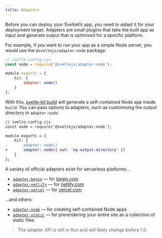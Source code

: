 ```yaml
---
title: Adapters
---
```


Before you can deploy your SvelteKit app, you need to _adapt_ it for your deployment target. Adapters are small plugins that take the built app as input and generate output that is optimised for a specific platform.

For example, if you want to run your app as a simple Node server, you would use the `@sveltejs/adapter-node` package:

```js
// svelte.config.cjs
const node = require('@sveltejs/adapter-node');

module.exports = {
	kit: {
		adapter: node()
	}
};
```

With this, [svelte-kit build](#command-line-interface-svelte-kit-build) will generate a self-contained Node app inside `build`. You can pass options to adapters, such as customising the output directory in `adapter-node`:

```diff
// svelte.config.cjs
const node = require('@sveltejs/adapter-node');

module.exports = {
	kit: {
-		adapter: node()
+		adapter: node({ out: 'my-output-directory' })
	}
};
```

A variety of official adapters exist for serverless platforms...

- [`adapter-begin`](https://github.com/sveltejs/kit/tree/master/packages/adapter-begin) — for [begin.com](https://begin.com)
- [`adapter-netlify`](https://github.com/sveltejs/kit/tree/master/packages/adapter-netlify) — for [netlify.com](https://netlify.com)
- [`adapter-vercel`](https://github.com/sveltejs/kit/tree/master/packages/adapter-vercel) — for [vercel.com](https://vercel.com)

...and others:

- [`adapter-node`](https://github.com/sveltejs/kit/tree/master/packages/adapter-node) — for creating self-contained Node apps
- [`adapter-static`](https://github.com/sveltejs/kit/tree/master/packages/adapter-static) — for prerendering your entire site as a collection of static files

> The adapter API is still in flux and will likely change before 1.0.
